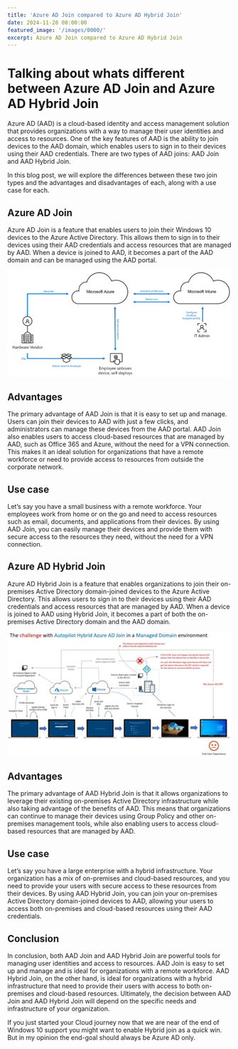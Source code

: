 ```yaml
---
title: 'Azure AD Join compared to Azure AD Hybrid Join'
date: 2024-11-28 00:00:00
featured_image: '/images/0000/'
excerpt: Azure AD Join compared to Azure AD Hybrid Join
---
```


# Talking about whats different between Azure AD Join and Azure AD Hybrid Join

Azure AD (AAD) is a cloud-based identity and access management solution that provides organizations with a way to manage their user identities and access to resources. One of the key features of AAD is the ability to join devices to the AAD domain, which enables users to sign in to their devices using their AAD credentials. There are two types of AAD joins: AAD Join and AAD Hybrid Join.

In this blog post, we will explore the differences between these two join types and the advantages and disadvantages of each, along with a use case for each.

## Azure AD Join
Azure AD Join is a feature that enables users to join their Windows 10 devices to the Azure Active Directory. This allows them to sign in to their devices using their AAD credentials and access resources that are managed by AAD. When a device is joined to AAD, it becomes a part of the AAD domain and can be managed using the AAD portal.

![](/images/0016/1.png)

## Advantages
The primary advantage of AAD Join is that it is easy to set up and manage. Users can join their devices to AAD with just a few clicks, and administrators can manage these devices from the AAD portal. AAD Join also enables users to access cloud-based resources that are managed by AAD, such as Office 365 and Azure, without the need for a VPN connection. This makes it an ideal solution for organizations that have a remote workforce or need to provide access to resources from outside the corporate network.

## Use case
Let’s say you have a small business with a remote workforce. Your employees work from home or on the go and need to access resources such as email, documents, and applications from their devices. By using AAD Join, you can easily manage their devices and provide them with secure access to the resources they need, without the need for a VPN connection.

## Azure AD Hybrid Join
Azure AD Hybrid Join is a feature that enables organizations to join their on-premises Active Directory domain-joined devices to the Azure Active Directory. This allows users to sign in to their devices using their AAD credentials and access resources that are managed by AAD. When a device is joined to AAD using Hybrid Join, it becomes a part of both the on-premises Active Directory domain and the AAD domain.

![](/images/0016/2.png)

## Advantages
The primary advantage of AAD Hybrid Join is that it allows organizations to leverage their existing on-premises Active Directory infrastructure while also taking advantage of the benefits of AAD. This means that organizations can continue to manage their devices using Group Policy and other on-premises management tools, while also enabling users to access cloud-based resources that are managed by AAD.

## Use case
Let’s say you have a large enterprise with a hybrid infrastructure. Your organization has a mix of on-premises and cloud-based resources, and you need to provide your users with secure access to these resources from their devices. By using AAD Hybrid Join, you can join your on-premises Active Directory domain-joined devices to AAD, allowing your users to access both on-premises and cloud-based resources using their AAD credentials.

## Conclusion
In conclusion, both AAD Join and AAD Hybrid Join are powerful tools for managing user identities and access to resources. AAD Join is easy to set up and manage and is ideal for organizations with a remote workforce. AAD Hybrid Join, on the other hand, is ideal for organizations with a hybrid infrastructure that need to provide their users with access to both on-premises and cloud-based resources. Ultimately, the decision between AAD Join and AAD Hybrid Join will depend on the specific needs and infrastructure of your organization.

If you just started your Cloud journey now that we are near of the end of Windows 10 support you might want to enable Hybrid join as a quick win. But in my opinion the end-goal should always be Azure AD only.